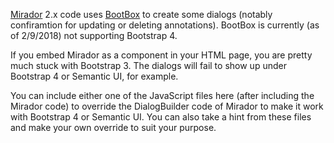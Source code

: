 [Mirador](http://projectmirador.org) 2.x code uses [BootBox](http://bootboxjs.com/) to create some dialogs (notably confiramtion for updating or deleting annotations). BootBox is currently (as of 2/9/2018) not supporting Bootstrap 4. 

If you embed Mirador as a component in your HTML page, you are pretty much stuck with Bootstrap 3. The dialogs will fail to show up under Bootstrap 4 or Semantic UI, for example.

You can include either one of the JavaScript files here (after including the Mirador code) to override the DialogBuilder code of Mirador to make it work with Bootstrap 4 or Semantic UI. You can also take a hint from these files and make your own override to suit your purpose.



